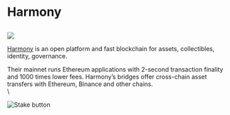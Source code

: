 # Harmony

##

![](https://user-images.githubusercontent.com/95366163/149367624-48150427-fed6-40b0-8d1b-d0d36f1f338d.png)

[Harmony](https://www.harmony.one/) is an open platform and fast blockchain for assets, collectibles, identity, governance.

Their mainnet runs Ethereum applications with 2-second transaction finality and 1000 times lower fees. Harmony’s bridges offer cross-chain asset transfers with Ethereum, Binance and other chains.\
\


![Stake button](https://user-images.githubusercontent.com/95366163/149524609-756864ef-1cc9-4eca-8ab9-433b14ad4cbb.png)
